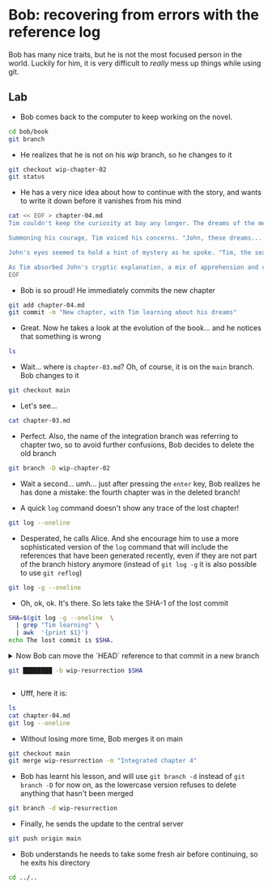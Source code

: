 # Bob: recovering from errors with the reference log

Bob has many nice traits, but he is not the most focused person in the world. Luckily for him,
it is very difficult to *really* mess up things while using git.

## Lab

* Bob comes back to the computer to keep working on the novel.

```bash
cd bob/book
git branch
```

* He realizes that he is not on his *wip* branch, so he changes to it

```bash
git checkout wip-chapter-02
git status
```

* He has a very nice idea about how to continue with the story, and wants to write it down
before it vanishes from his mind

```bash
cat << EOF > chapter-04.md
Tim couldn't keep the curiosity at bay any longer. The dreams of the menacing mermaids haunting him each night had become unbearable. He found himself standing outside the lighthouse, his heart pounding with anticipation. It was time to seek answers from the man who seemed to hold the key to the mysteries of the sea.

Summoning his courage, Tim voiced his concerns. "John, these dreams... they feel so real. Like there's something beneath the waves, trying to reach out to me. Have you ever encountered such experiences?"

John's eyes seemed to hold a hint of mystery as he spoke. "Tim, the sea has its own language, a way of whispering secrets to those who dare to listen. Long ago, I too felt a connection, a call from the depths that echoed in my soul. It led me to encounters, encounters with beings that exist in the realm between dreams and reality."

As Tim absorbed John's cryptic explanation, a mix of apprehension and curiosity swirled within him. The dreams had become an invitation, a portal into a realm where truth and fantasy intertwined. Determined to uncover the hidden messages and the enigma that surrounded him, Tim vowed to embrace the call of the sea and venture forth into a world of wonders, where his own connection with the ocean awaited.
EOF
```

* Bob is so proud! He immediately commits the new chapter

```bash
git add chapter-04.md
git commit -m "New chapter, with Tim learning about his dreams"
```

* Great. Now he takes a look at the evolution of the book... and he notices that something is wrong

```bash
ls
```

* Wait... where is `chapter-03.md`? Oh, of course, it is on the `main` branch. Bob changes to it

```bash
git checkout main
```

* Let's see...

```bash
cat chapter-03.md
```

* Perfect. Also, the name of the integration branch was referring to chapter two,
so to avoid further confusions, Bob decides to delete the old branch

```bash
git branch -D wip-chapter-02
```

* Wait a second... umh... just after pressing the `enter` key, Bob realizes he has
done a mistake: the fourth chapter was in the deleted branch!


* A quick `log` command doesn't show any trace of the lost chapter!

```bash
git log --oneline
```

* Desperated, he calls Alice. And she encourage him to use a more sophisticated version
of the `log` command that will include the references that have been generated recently,
even if they are not part of the branch history anymore (instead of `git log -g` it is
also possible to use `git reflog`)

```bash
git log -g --oneline
```

* Oh, ok, ok. It's there. So lets take the SHA-1 of the lost commit

```bash
SHA=$(git log -g --oneline  \
  | grep "Tim learning" \
  | awk  '{print $1}')
echo The lost commit is $SHA.
```

<details>
<summary>
Now Bob can move the `HEAD` reference to that commit in a new branch

```bash
git ████████ -b wip-resurrection $SHA
```
</summary>

---
#### Solution

```bash
git checkout -b wip-resurrection $SHA
```
---
</details>

* Ufff, here it is:

```bash
ls
cat chapter-04.md
git log --oneline
```

* Without losing more time, Bob merges it on main

```bash
git checkout main
git merge wip-resurrection -m "Integrated chapter 4"
```

* Bob has learnt his lesson, and will use `git branch -d` instead of `git branch -D` for now on,
as the lowercase version refuses to delete anything that hasn't been merged

```bash
git branch -d wip-resurrection
```

* Finally, he sends the update to the central server

```bash
git push origin main
```

* Bob understands he needs to take some fresh air before continuing, so he exits his directory

```bash
cd ../..
```
